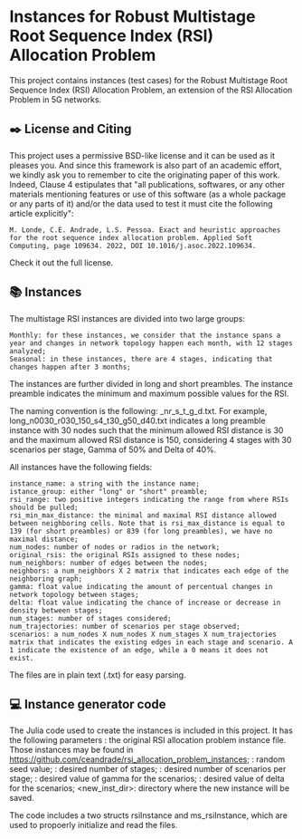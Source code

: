 # Instances for Robust Multistage Root Sequence Index (RSI) Allocation Problem

This project contains instances (test cases) for the Robust Multistage Root Sequence Index (RSI) Allocation Problem, an extension of the RSI Allocation Problem in 5G networks.

## ✒️ License and Citing

This project uses a permissive BSD-like license and it can be used as it pleases you. And since this framework is also part of an academic effort, we kindly ask you to remember to cite the originating paper of this work. Indeed, Clause 4 estipulates that "all publications, softwares, or any other materials mentioning features or use of this software (as a whole package or any parts of it) and/or the data used to test it must cite the following article explicitly":

    M. Londe, C.E. Andrade, L.S. Pessoa. Exact and heuristic approaches for the root sequence index allocation problem. Applied Soft Computing, page 109634. 2022, DOI 10.1016/j.asoc.2022.109634.

Check it out the full license.

## 📚 Instances

The multistage RSI instances are divided into two large groups:

    Monthly: for these instances, we consider that the instance spans a year and changes in network topology happen each month, with 12 stages analyzed;
    Seasonal: in these instances, there are 4 stages, indicating that changes happen after 3 months;

The instances are further divided in long and short preambles. The instance preamble indicates the minimum and maximum possible values for the RSI.

The naming convention is the following: <preamble>_n<number of nodes>_r<mininum RSI distance>_<maximum RSI distance>_s<number of stages>_t<number of scenarios per stage>_g<value of Gamma>_d<value of Delta>.txt. For example, long_n0030_r030_150_s4_t30_g50_d40.txt indicates a long preamble instance with 30 nodes such that the minimum allowed RSI distance is 30 and the maximum allowed RSI distance is 150, considering 4 stages with 30 scenarios per stage, Gamma of 50\% and Delta of 40\%. 

All instances have the following fields:

    instance_name: a string with the instance name;
    istance_group: either "long" or "short" preamble;
    rsi_range: two positive integers indicating the range from where RSIs should be pulled;
    rsi_min_max_distance: the minimal and maximal RSI distance allowed between neighboring cells. Note that is rsi_max_distance is equal to 139 (for short preambles) or 839 (for long preambles), we have no maximal distance;
    num_nodes: number of nodes or radios in the network;
    original_rsis: the original RSIs assigned to these nodes;
    num_neighbors: number of edges between the nodes;
    neighbors: a num_neighbors X 2 matrix that indicates each edge of the neighboring graph;
    gamma: float value indicating the amount of percentual changes in network topology between stages;
    delta: float value indicating the chance of increase or decrease in density between stages;
    num_stages: number of stages considered;
    num_trajectories: number of scenarios per stage observed;
    scenarios: a num_nodes X num_nodes X num_stages X num_trajectories matrix that indicates the existing edges in each stage and scenario. A 1 indicate the existence of an edge, while a 0 means it does not exist.

The files are in plain text (.txt) for easy parsing.

## :computer: Instance generator code

The Julia code used to create the instances is included in this project. It has the following parameters
    <rsi-instance-file> : the original RSI allocation problem instance file. Those instances may be found in https://github.com/ceandrade/rsi_allocation_problem_instances;
    <seed> : random seed value;
    <number-stages> : desired number of stages;
    <number-scenarios> : desired number of scenarios per stage;
    <gamma> : desired value of gamma for the scenarios;
    <delta> : desired value of delta for the scenarios;
    <new_inst_dir>: directory where the new instance will be saved.

The code includes a two structs rsiInstance and ms_rsiInstance, which are used to propoerly initialize and read the files.
